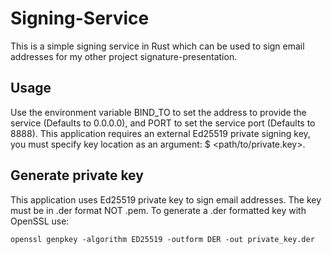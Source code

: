 # Signing-Service 

This is a simple signing service in Rust which can be used to sign email addresses for my other project signature-presentation. 

## Usage
Use the environment variable BIND_TO to set the address to provide the service (Defaults to 0.0.0.0), and PORT to set the service port (Defaults to 8888).
This application requires an external Ed25519 private signing key, you must specify key location as an argument: $ <program> <path/to/private.key>.

## Generate private key
This application uses Ed25519 private key to sign email addresses. The key must be in .der format NOT .pem. To generate a .der formatted key with OpenSSL use:   

```openssl genpkey -algorithm ED25519 -outform DER -out private_key.der```
